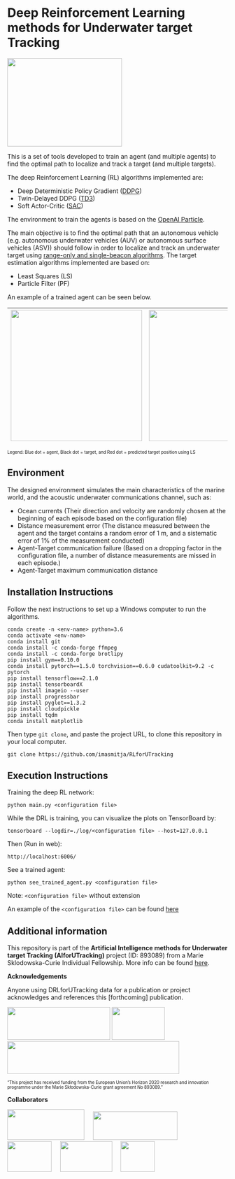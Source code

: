 # Deep Reinforcement Learning methods for Underwater target Tracking
<img src="https://github.com/imasmitja/RLforUTracking/blob/main/logos/RLforUTracking_logo.PNG" width="262" height="202"/>

This is a set of tools developed to train an agent (and multiple agents) to find the optimal path to localize and track a target (and multiple targets).

The deep Reinforcement Learning (RL) algorithms implemented are:

- Deep Deterministic Policy Gradient ([DDPG](https://spinningup.openai.com/en/latest/algorithms/ddpg.html))
- Twin-Delayed DDPG ([TD3](https://spinningup.openai.com/en/latest/algorithms/td3.html))
- Soft Actor-Critic ([SAC](https://spinningup.openai.com/en/latest/algorithms/sac.html))

The environment to train the agents is based on the [OpenAI Particle](https://github.com/openai/multiagent-particle-envs).

The main objective is to find the optimal path that an autonomous vehicle (e.g. autonomous underwater vehicles (AUV) or autonomous surface vehicles (ASV)) should follow in order to localize and track an underwater target using [range-only and single-beacon algorithms](https://journals.sagepub.com/doi/10.1177/0278364918802351). The target estimation algorithms implemented are based on:

- Least Squares (LS)
- Particle Filter (PF)

An example of a trained agent can be seen below.

| <img src="https://github.com/imasmitja/DRL4AUV/blob/main/trained_saca.gif" width="300" height="300"/> | <img src="https://github.com/imasmitja/DRL4AUV/blob/main/trained_sacc.gif" width="300" height="300"/> |
| --- | --- |

<sup><sub>Legend: Blue dot = agent, Black dot = target, and Red dot = predicted target position using LS</sup></sub>

## Environment 
The designed environment simulates the main characteristics of the marine world, and the acoustic underwater communications channel, such as:

- Ocean currents (Their direction and velocity are randomly chosen at the beginning of each episode based on the configuration file)
- Distance measurement error (The distance measured between the agent and the target contains a random error of 1 m, and a sistematic error of 1% of the measurement conducted)
- Agent-Target communication failure (Based on a dropping factor in the configuration file, a number of distance measurements are missed in each episode.)
- Agent-Target maximum communication distance

## Installation Instructions
Follow the next instructions to set up a Windows computer to run the algorithms.

```
conda create -n <env-name> python=3.6
conda activate <env-name>
conda install git
conda install -c conda-forge ffmpeg
conda install -c conda-forge brotlipy
pip install gym==0.10.0
conda install pytorch==1.5.0 torchvision==0.6.0 cudatoolkit=9.2 -c pytorch
pip install tensorflow==2.1.0
pip install tensorboardX
pip install imageio --user
pip install progressbar
pip install pyglet==1.3.2
pip install cloudpickle
pip install tqdm
conda install matplotlib
```

Then type `git clone`, and paste the project URL, to clone this repository in your local computer.

```
git clone https://github.com/imasmitja/RLforUTracking
```

## Execution Instructions
Training the deep RL network:

```
python main.py <configuration file>
```

While the DRL is training, you can visualize the plots on TensorBoard by:

```
tensorboard --logdir=./log/<configuration file> --host=127.0.0.1
```

Then (Run in web):

```
http://localhost:6006/
```

See a trained agent:

```
python see_trained_agent.py <configuration file>
```

Note: `<configuration file>` without extension

An example of the `<configuration file>` can be found [here](https://github.com/imasmitja/DRL4AUV/blob/main/test_configuration.txt)
  
## Additional information


This repository is part of the **Artificial Intelligence methods for Underwater target Tracking (AIforUTracking)** project (ID: 893089) from a Marie Sklodowska-Curie Individual Fellowship. More info can be found [here](https://cordis.europa.eu/project/id/893089).

**Acknowledgements** 

Anyone using DRLforUTracking data for a publication or project acknowledges and references this [forthcoming] publication.


<img src="https://github.com/imasmitja/DRLforUTracking/blob/main/logos/mscacolor.png" width="235" height="75"/> <img src="https://github.com/imasmitja/DRLforUTracking/blob/main/logos/euflag.png" width="121" height="75"/> <img src="https://github.com/imasmitja/DRLforUTracking/blob/main/logos/logos_poc_aei_2021.jpg" width="393" height="75"/>

<sub><sup>“This project has received funding from the European Union’s Horizon 2020 research and innovation programme under the Marie Skłodowska-Curie grant agreement No 893089.”</sup></sub>


**Collaborators**

<img src="https://github.com/imasmitja/DRLforUTracking/blob/main/logos/icm.jpg" width="176" height="70"/> &nbsp; &nbsp; <img src="https://github.com/imasmitja/DRLforUTracking/blob/main/logos/mbari.png" width="193" height="65"/> &nbsp; &nbsp; <img src="https://github.com/imasmitja/DRLforUTracking/blob/main/logos/udg.png" width="101" height="70"/> &nbsp; &nbsp; <img src="https://github.com/imasmitja/DRLforUTracking/blob/main/logos/upc.png" width="119" height="70"/> &nbsp; &nbsp; 
<img src="https://github.com/imasmitja/DRLforUTracking/blob/main/logos/bsc.png" width="78" height="70"/>
